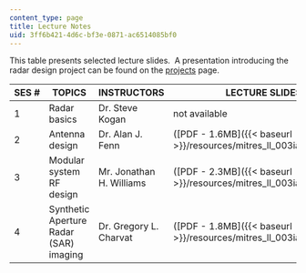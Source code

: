 ```yaml
---
content_type: page
title: Lecture Notes
uid: 3ff6b421-4d6c-bf3e-0871-ac6514085bf0
---
```


This table presents selected lecture slides.  A presentation introducing the radar design project can be found on the [projects](/resources/res-ll-003-build-a-small-radar-system-capable-of-sensing-range-doppler-and-synthetic-aperture-radar-imaging-january-iap-2011/projects) page.

| SES # | TOPICS | INSTRUCTORS | LECTURE SLIDES |
| --- | --- | --- | --- |
| 1 | Radar basics | Dr. Steve Kogan | not available |
| 2 | Antenna design | Dr. Alan J. Fenn | ([PDF - 1.6MB]({{< baseurl >}}/resources/mitres_ll_003iap11_lec02)) |
| 3 | Modular system RF design | Mr. Jonathan H. Williams | ([PDF - 2.3MB]({{< baseurl >}}/resources/mitres_ll_003iap11_lec03)) |
| 4 | Synthetic Aperture Radar (SAR) imaging | Dr. Gregory L. Charvat | ([PDF - 1.8MB]({{< baseurl >}}/resources/mitres_ll_003iap11_lec04))